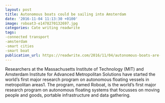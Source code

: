 ```yaml
---
layout: post
title: Autonomous boats could be sailing into Amsterdam
date: '2016-11-04 11:13:30 +0100'
image: roboat3-e1478270132697.jpg
categories: Cate writing readwrite
tags:  
-connected transport
-amsterdam
-smart cities
-smart boat
publication_url: https://readwrite.com/2016/11/04/autonomous-boats-are-coming-to-smart-city-amsterdam-cl1/
---
```

Researchers at the Massachusetts Institute of Technology (MIT) and Amsterdam Institute for Advanced Metropolitan Solutions  have started the world’s first major research program on autonomous floating vessels in metropolitan areas1. The program, named Roboat, is the world’s first major research program on autonomous floating systems that focusses on moving people and goods, portable infrastructure and data gathering.
